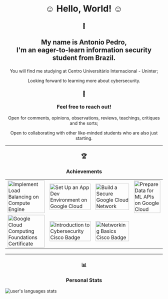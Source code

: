 <h1 align="center">☺️  Hello, World!  ☺️<p></p></h1>
  <h3 align="center">💬</h3><h2 align="center">My name is Antonio Pedro, <br>I'm an eager-to-learn information security student from Brazil.<p></p></h2>
    <p align="center">You will find me studying at Centro Universitário Internacional - Uninter;</p>
    <p align="center">Looking forward to learning more about cybersecurity.</p>
  <h3 align="center">🫰</h3><h3 align="center">Feel free to reach out!</h3>
    <p align="center">Open for comments, opinions, observations, reviews, teachings, critiques and the sorts;</p>
    <p align="center">Open to collaborating with other like-minded students who are also just starting.</p>
<hr>
  <h3 align="center">🏆</h3><h3 align="center">Achievements</h3>
    <table style="width: 100%;">
    <tr>
      <td><a href="https://www.cloudskillsboost.google/public_profiles/8673b99e-1d01-44d2-b24b-609c6cc28016/badges/8816002" target="_blank"><img src="https://cdn.qwiklabs.com/YH87OPn%2BJ58SW%2FfXcBJqRLKEQaMvCMOrseSFjWOlYK8%3D" alt="Implement Load Balancing on Compute Engine" style="width: 100%; height: auto;"></a></td>
      <td><a href="https://www.cloudskillsboost.google/public_profiles/8673b99e-1d01-44d2-b24b-609c6cc28016/badges/8824150" target="_blank"><img src="https://cdn.qwiklabs.com/t0b88bg6YHVVcyfjgBBGP%2BmVfr2k8zm1qrR9os9JBLc%3D" alt="Set Up an App Dev Environment on Google Cloud" style="width: 100%; height: auto;"></a></td>
      <td><a href="https://www.cloudskillsboost.google/public_profiles/8673b99e-1d01-44d2-b24b-609c6cc28016/badges/8826100" target="_blank"><img src="https://cdn.qwiklabs.com/%2Fb6vXtWRtaGoDla7LMwPf7bX6UgDdY81abF2IU9Ouyc%3D" alt="Build a Secure Google Cloud Network" style="width: 100%; height: auto;"></a></td>
      <td><a href="https://www.cloudskillsboost.google/public_profiles/8673b99e-1d01-44d2-b24b-609c6cc28016/badges/8826934" target="_blank"><img src="https://cdn.qwiklabs.com/sJCjZDimTgyE9u1WSbBbnl5XOOupgoNQNddY2TztNKw%3D" alt="Prepare Data for ML APIs on Google Cloud" style="width: 100%; height: auto;"></a></td>
    </tr>
    <tr>
      <td><a href="https://www.credly.com/badges/4d212e8e-5a96-48c0-a491-12f8a9fc7aa2/public_url" target="_blank"><img src="https://images.credly.com/size/340x340/images/4dda8ae4-99ee-476c-bca3-6f0adbab42fe/image.png" alt="Google Cloud Computing Foundations Certificate" style="width: 100%; height: auto;"></a></td>
      <td><a href="https://www.credly.com/badges/4305c311-2223-40f8-90c4-5d8beee16e83/public_url" target="_blank"><img src="https://images.credly.com/images/af8c6b4e-fc31-47c4-8dcb-eb7a2065dc5b/I2CS__1_.png" alt="Introduction to Cybersecurity Cisco Badge" style="width: 100%; height: auto;"></a></td>
      <td><a href="https://www.credly.com/badges/5c269600-bf7f-4672-a067-7e111e1e4fab/public_url" target="_blank"><img src="https://images.credly.com/size/340x340/images/5bdd6a39-3e03-4444-9510-ecff80c9ce79/image.png" alt="Networking Basics Cisco Badge" style="width: 100%; height: auto;"></a></td>
    </tr>
    </table>
<hr>
  <h3 align="center">📊</h3><h3 align="center">Personal Stats</h3>
      <img align="center" src="https://github-readme-stats-antonio-pedros-projects-8c44c120.vercel.app/api/top-langs/?username=antoniop3dro&layout=donut" alt="user's languages stats"/></a>
